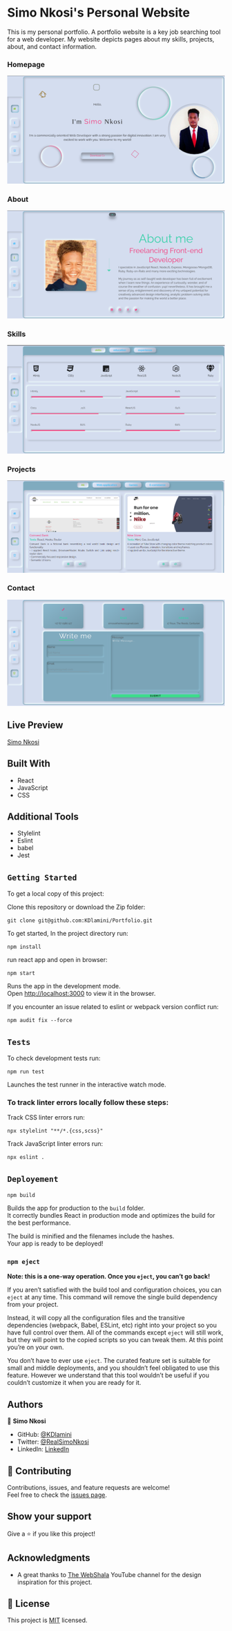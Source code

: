 # Simo Nkosi's Personal Website
This is my personal portfolio. A portfolio website is a key job searching tool for a web developer. My website depicts pages about my skills, projects, about, and contact information. 

### Homepage
![navbar](./src/assets/home.png)
### About
![rockets](./src/assets/about.png)
### Skills
![missions](./src/assets/skills.png)
### Projects
![profile](./src/assets/projects.png)
### Contact
![profile](./src/assets/contact.png)

## Live Preview
[Simo Nkosi](https://simonkosi.netlify.app/)

## Built With

- React
- JavaScript
- CSS

## Additional Tools

- Stylelint
- Eslint
- babel
- Jest

## `Getting Started`

To get a local copy of this project:

Clone this repository or download the Zip folder:
```
git clone git@github.com:KDlamini/Portfolio.git
```

To get started, In the project directory run:
```
npm install
```
run react app and open in browser:
```
npm start
```
Runs the app in the development mode.\
Open [http://localhost:3000](http://localhost:3000) to view it in the browser.

If you encounter an issue related to eslint or webpack version conflict run:
```
npm audit fix --force
```

## `Tests`
To check development tests run:
```
npm run test
```
Launches the test runner in the interactive watch mode.


### To track linter errors locally follow these steps:  

Track CSS linter errors run:
```
npx stylelint "**/*.{css,scss}"
```
Track JavaScript linter errors run:
```
npx eslint .
```

## `Deployement`
```
npm build
```
Builds the app for production to the `build` folder.\
It correctly bundles React in production mode and optimizes the build for the best performance.

The build is minified and the filenames include the hashes.\
Your app is ready to be deployed!

### `npm eject`

**Note: this is a one-way operation. Once you `eject`, you can’t go back!**

If you aren’t satisfied with the build tool and configuration choices, you can `eject` at any time. This command will remove the single build dependency from your project.

Instead, it will copy all the configuration files and the transitive dependencies (webpack, Babel, ESLint, etc) right into your project so you have full control over them. All of the commands except `eject` will still work, but they will point to the copied scripts so you can tweak them. At this point you’re on your own.

You don’t have to ever use `eject`. The curated feature set is suitable for small and middle deployments, and you shouldn’t feel obligated to use this feature. However we understand that this tool wouldn’t be useful if you couldn’t customize it when you are ready for it.

## Authors

👤 **Simo Nkosi**

- GitHub: [@KDlamini](https://github.com/KDlamini)
- Twitter: [@RealSimoNkosi](https://twitter.com/RealSimoNkosi)
- LinkedIn: [LinkedIn](https://www.linkedin.com/in/simo-nkosi-418523180/)


## 🤝 Contributing

Contributions, issues, and feature requests are welcome!  
Feel free to check the [issues page](https://github.com/KDlamini/Portfolio/issues).


## Show your support

Give a ⭐️ if you like this project!

## Acknowledgments

- A great thanks to [The WebShala](https://www.youtube.com/channel/UC94lpQZvaokkIqU-TvtsGXQ) YouTube channel for the design inspiration for this project.

## 📝 License

This project is [MIT](./MIT.md) licensed.